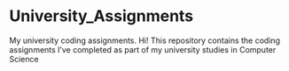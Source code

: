 # University_Assignments
My university coding assignments.
Hi! This repository contains the coding assignments I’ve completed as part of my university studies in Computer Science
